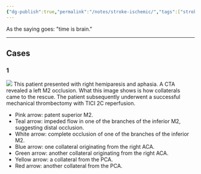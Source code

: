 ```yaml
---
{"dg-publish":true,"permalink":"/notes/stroke-ischemic/","tags":["stroke","DSA","thrombectomy"],"created":"2023-10-13T12:43:34.272-07:00","updated":"2023-10-14T10:14:58.630-07:00"}
---
```


As the saying goes: "time is brain." 

---

## Cases

### 1

![](https://i.imgur.com/3q5beKU.jpg)
This patient presented with right hemiparesis and aphasia. A CTA revealed a left M2 occlusion. What this image shows is how collaterals came to the rescue. The patient subsequently underwent a successful mechanical thrombectomy with TICI 2C reperfusion.

- Pink arrow: patent superior M2.
- Teal arrow: impeded flow in one of the branches of the inferior M2, suggesting distal occlusion.
- White arrow: complete occlusion of one of the branches of the inferior M2.
- Blue arrow: one collateral originating from the right ACA.
- Green arrow: another collateral originating from the right ACA.
- Yellow arrow: a collateral from the PCA.
- Red arrow: another collateral from the PCA.
